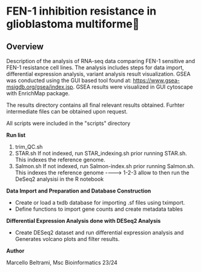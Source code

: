 # FEN-1 inhibition resistance in glioblastoma multiforme🧬
## Overview
Description of the analysis of RNA-seq data comparing FEN-1 sensitive and FEN-1 resistance cell lines. The analysis includes steps for data import, differential expression analysis, variant analysis result visualization. GSEA was conducted using the GUI based tool found at: https://www.gsea-msigdb.org/gsea/index.jsp. GSEA results were visualized in GUI cytoscape with EnrichMap package.

The results directory contains all final relevant results obtained. Furhter intermediate files can be obtained upon request.

All scripts were included in the "scripts" directory

**Run list**
1) trim_QC.sh
2) STAR.sh
    If not indexed, run STAR_indexing.sh prior running STAR.sh. This indexes the reference genome. 
3) Salmon.sh
    If not indexed, run Salmon-index.sh prior running Salmon.sh. This indexes the reference genome
----> 1-2-3 allow to then run the DeSeq2 analysisi in the R notebook

**Data Import and Preparation and Database Construction**

  - Create or load a txdb database for importing .sf files using tximport. 
  - Define functions to import gene counts and create metadata tables

**Differential Expression Analysis done with DESeq2 Analysis** 

  - Create DESeq2 dataset and run differential expression analysis and Generates volcano plots and filter results.


    

**Author**

Marcello Beltrami, Msc Bioinformatics 23/24

